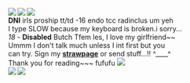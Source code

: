 <br><br>

<img src="https://files.catbox.moe/qhz1x1.png" align="left"></img> <img src="https://64.media.tumblr.com/9a5e37e127e70f14ff40cef073b448ec/03e8cf592819c2d7-d4/s250x400/e6af9f50a5ebab7276dcfb75bef3ce773daaa00f.gif" align="left"> </img> <img src="https://i.imgur.com/QdMAX8p.gif" align="left"></img>

  <br><b>DNI</b> irls proship tt/td -16 endo tcc radinclus um yeh
  <br>I type SLOW because my keyboard is broken.i sorry...
  <br><i>18</i> - <b>Disabled</b> Butch Tfem les, I love my girlfriend~~
  <br>Ummm I don't talk much unless I int first but you
  <br>can try. Sign my <b><a href="https://iero.straw.page/">strawpage</a></b> or send stuff...!! ^____^
  <br>Thank you for reading~~~ fufufu <img src="https://komarev.com/ghpvc/?username=headfirstforhalos&color=DC1C1C&plastic&label=⠀Stalkers⠀:&base=1000"></img> 
  <br><img src="https://orig00.deviantart.net/f0a2/f/2018/194/d/d/webp_net_gifmaker__14__by_spiritphone-dch2z7e.gif" align="left"> <img src="https://64.media.tumblr.com/5ba8048934b618a4d57436c3dec90a0f/a364ac8eef42b0d9-7f/s250x400/84ee40c6a3ab046a949350671104363995ec49c6.gif" align="left">

<br><br>
